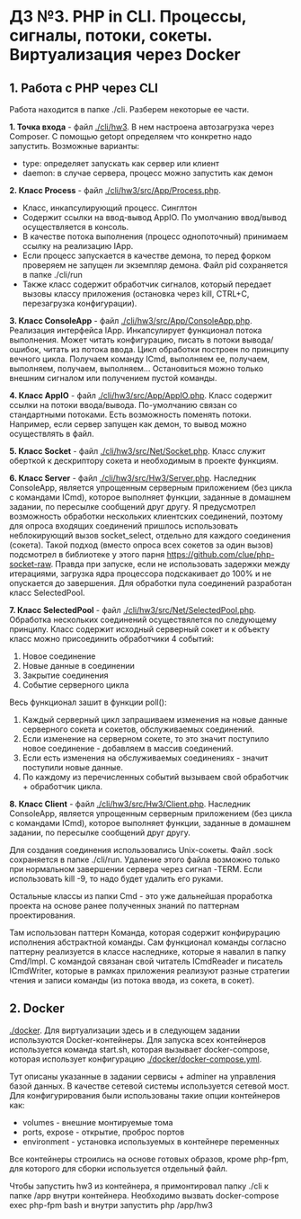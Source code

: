 # Д3 №3. PHP in CLI. Процессы, сигналы, потоки, сокеты. Виртуализация через Docker

## 1. Работа с PHP через CLI

Работа находится в папке ./cli. Разберем некоторые ее части.

**1. Точка входа** - файл [./cli/hw3](https://github.com/otusteamedu/Laravel/tree/VYermakov/hw3/cli/hw3).
В нем настроена автозагрузка через Composer. С помощью getopt определяем что конкретно надо запустить. Возможные варианты:
* type: определяет запускать как сервер или клиент
* daemon: в случае сервера, процесс можно запустить как демон

**2. Класс Process** - файл [./cli/hw3/src/App/Process.php](https://github.com/otusteamedu/Laravel/tree/VYermakov/hw3/cli/hw3/src/App/Process.php).
* Класс, инкапсулирующий процесс. Синглтон
* Содержит ссылки на ввод-вывод AppIO. По умолчанию ввод/вывод осуществляется в консоль.
* В качестве потока выполнения (процесс однопоточный) принимаем ссылку на реализацию IApp. 
* Если процесс запускается в качестве демона, то перед форком проверяем не запущен ли экземпляр демона. Файл pid сохраняется в папке ./cli/run
* Также класс содержит обработчик сигналов, который передает вызовы классу приложения (остановка через kill, CTRL+C, перезагрузка конфигурации). 

**3. Класс ConsoleApp** - файл [./cli/hw3/src/App/ConsoleApp.php](https://github.com/otusteamedu/Laravel/tree/VYermakov/hw3/cli/hw3/src/App/ConsoleApp.php).
Реализация интерфейса IApp. Инкапсулирует функционал потока выполнения. 
Может читать конфигурацию, писать в потоки вывода/ошибок, читать из потока ввода.
Цикл обработки построен по принципу вечного цикла. Получаем команду ICmd, выполняем ее, получаем, выполняем, получаем, выполняем...
Остановиться можно только внешним сигналом или получением пустой команды.

**4. Класс AppIO** - файл [./cli/hw3/src/App/AppIO.php](https://github.com/otusteamedu/Laravel/tree/VYermakov/hw3/cli/hw3/src/App/AppIO.php).
Класс содержит ссылки на потоки ввода/вывода. По-умолчанию связан со стандартными потоками. 
Есть возможность поменять потоки. Например, если сервер запущен как демон, то вывод можно осуществлять в файл.

**5. Класс Socket** - файл [./cli/hw3/src/Net/Socket.php](https://github.com/otusteamedu/Laravel/tree/VYermakov/hw3/cli/hw3/src/Net/Socket.php).
Класс служит оберткой к дескриптору сокета и необходимым в проекте функциям. 

**6. Класс Server** - файл [./cli/hw3/src/Hw3/Server.php](https://github.com/otusteamedu/Laravel/tree/VYermakov/hw3/cli/hw3/src/Hw3/Server.php).
Наследник ConsoleApp, является упрощенным серверным приложением (без цикла с командами ICmd), которое выполняет функции, 
заданные в домашнем задании, по пересылке сообщений друг другу.
Я предусмотрел возможность обработки нескольких клиентских соединений, поэтому для опроса входящих соединений пришлось использовать 
неблокирующий вызов socket_select, отдельно для каждого соединения (сокета). Такой подход (вместо опроса всех сокетов за один вызов) 
подсмотрел в библиотеке у этого парня https://github.com/clue/php-socket-raw. 
Правда при запуске, если не использовать задержки между итерациями, загрузка ядра процессора подскакивает до 100% и не опускается до завершения.
Для обработки пула соединений разработан класс SelectedPool.

**7. Класс SelectedPool** - файл [./cli/hw3/src/Net/SelectedPool.php](https://github.com/otusteamedu/Laravel/tree/VYermakov/hw3/cli/hw3/src/Net/SelectedPool.php).
Обработка нескольких соединений осуществялется по следующему принципу.
Класс содержит исходный серверный сокет и к объекту класс можно присоединить обработчики 4 событий:
1. Новое соединение
2. Новые данные в соединении
3. Закрытие соединения
4. Событие серверного цикла

Весь функционал зашит в функции poll():

1. Каждый серверный цикл запрашиваем изменения на новые данные серверного сокета и сокетов, обслуживаемых соединений.
2. Если изменение на серверном сокете, то это значит поступило новое соединение - добавляем в массив соединений.
3. Если есть изменения на обслуживаемых соединениях - значит поступили новые данные.
4. По каждому из перечисленных событий вызываем свой обработчик + обработчик цикла.

**8. Класс Client** - файл [./cli/hw3/src/Hw3/Client.php](https://github.com/otusteamedu/Laravel/tree/VYermakov/hw3/cli/hw3/src/Hw3/Client.php).
Наследник ConsoleApp, является упрощенным серверным приложением (без цикла с командами ICmd), которое выполняет функции, 
заданные в домашнем задании, по пересылке сообщений друг другу.

Для создания соединения использовались Unix-сокеты. Файл .sock сохраняется в папке ./cli/run. 
Удаление этого файла возможно только при нормальном завершении сервера через сигнал -TERM. 
Если использовать kill -9, то надо будет удалить его руками.

Остальные классы из папки Cmd - это уже дальнейшая проработка проекта на основе ранее полученных знаний по паттернам проектирования.

Там использован паттерн Команда, которая содержит конфирурацию исполнения абстрактной команды. Сам функционал команды согласно паттерну реализуется в классе наследнике, которые я навалил в папку Cmd/Impl. 
С командой связанан свой читатель ICmdReader и писатель ICmdWriter, которые в рамках приложения реализуют разные стратегии 
чтения и записи команды (из потока ввода, из сокета, в сокет).

## 2. Docker

[./docker](https://github.com/otusteamedu/Laravel/tree/VYermakov/hw3/docker).
Для виртуализации здесь и в следующем задании используются Docker-контейнеры. 
Для запуска всех контейнеров используется команда start.sh, которая вызывает docker-compose, которая использует конфигурацию
[./docker/docker-compose.yml](https://github.com/otusteamedu/Laravel/tree/VYermakov/hw3/docker/docker-compose.yml).

Тут описаны указанные в задании сервисы + adminer на управления базой данных.
В качестве сетевой системы используется сетевой мост. Для конфигурирования были использованы такие опции контейнеров как:
* volumes - внешние монтируемые тома
* ports, expose - открытие, проброс портов
* environment - установка используемых в контейнере переменных

Все контейнеры строились на основе готовых образов, кроме php-fpm, для которого для сборки используется отдельный файл.

Чтобы запустить hw3 из контейнера, я примонтировал папку ./cli к папке /app внутри контейнера. 
Необходимо вызвать docker-compose exec php-fpm bash и внутри запустить php /app/hw3
